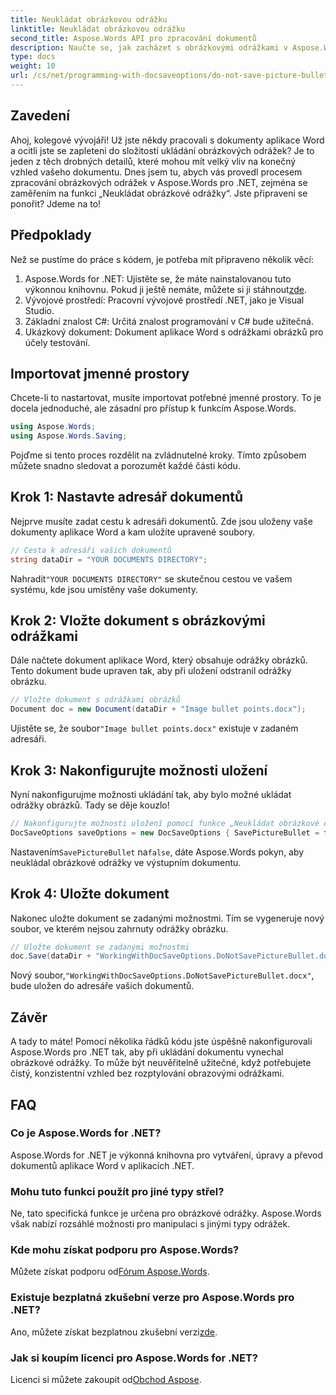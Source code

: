```yaml
---
title: Neukládat obrázkovou odrážku
linktitle: Neukládat obrázkovou odrážku
second_title: Aspose.Words API pro zpracování dokumentů
description: Naučte se, jak zacházet s obrázkovými odrážkami v Aspose.Words pro .NET pomocí našeho podrobného průvodce. Zjednodušte správu dokumentů a bez námahy vytvářejte profesionální dokumenty Word.
type: docs
weight: 10
url: /cs/net/programming-with-docsaveoptions/do-not-save-picture-bullet/
---
```

## Zavedení

Ahoj, kolegové vývojáři! Už jste někdy pracovali s dokumenty aplikace Word a ocitli jste se zapleteni do složitostí ukládání obrázkových odrážek? Je to jeden z těch drobných detailů, které mohou mít velký vliv na konečný vzhled vašeho dokumentu. Dnes jsem tu, abych vás provedl procesem zpracování obrázkových odrážek v Aspose.Words pro .NET, zejména se zaměřením na funkci „Neukládat obrázkové odrážky“. Jste připraveni se ponořit? Jdeme na to!

## Předpoklady

Než se pustíme do práce s kódem, je potřeba mít připraveno několik věcí:

1.  Aspose.Words for .NET: Ujistěte se, že máte nainstalovanou tuto výkonnou knihovnu. Pokud ji ještě nemáte, můžete si ji stáhnout[zde](https://releases.aspose.com/words/net/).
2. Vývojové prostředí: Pracovní vývojové prostředí .NET, jako je Visual Studio.
3. Základní znalost C#: Určitá znalost programování v C# bude užitečná.
4. Ukázkový dokument: Dokument aplikace Word s odrážkami obrázků pro účely testování.

## Importovat jmenné prostory

Chcete-li to nastartovat, musíte importovat potřebné jmenné prostory. To je docela jednoduché, ale zásadní pro přístup k funkcím Aspose.Words.

```csharp
using Aspose.Words;
using Aspose.Words.Saving;
```

Pojďme si tento proces rozdělit na zvládnutelné kroky. Tímto způsobem můžete snadno sledovat a porozumět každé části kódu.

## Krok 1: Nastavte adresář dokumentů

Nejprve musíte zadat cestu k adresáři dokumentů. Zde jsou uloženy vaše dokumenty aplikace Word a kam uložíte upravené soubory.

```csharp
// Cesta k adresáři vašich dokumentů
string dataDir = "YOUR DOCUMENTS DIRECTORY";
```

 Nahradit`"YOUR DOCUMENTS DIRECTORY"` se skutečnou cestou ve vašem systému, kde jsou umístěny vaše dokumenty.

## Krok 2: Vložte dokument s obrázkovými odrážkami

Dále načtete dokument aplikace Word, který obsahuje odrážky obrázků. Tento dokument bude upraven tak, aby při uložení odstranil odrážky obrázku.

```csharp
// Vložte dokument s odrážkami obrázků
Document doc = new Document(dataDir + "Image bullet points.docx");
```

 Ujistěte se, že soubor`"Image bullet points.docx"` existuje v zadaném adresáři.

## Krok 3: Nakonfigurujte možnosti uložení

Nyní nakonfigurujme možnosti ukládání tak, aby bylo možné ukládat odrážky obrázků. Tady se děje kouzlo!

```csharp
// Nakonfigurujte možnosti uložení pomocí funkce „Neukládat obrázkové odrážky“.
DocSaveOptions saveOptions = new DocSaveOptions { SavePictureBullet = false };
```

 Nastavením`SavePictureBullet` na`false`, dáte Aspose.Words pokyn, aby neukládal obrázkové odrážky ve výstupním dokumentu.

## Krok 4: Uložte dokument

Nakonec uložte dokument se zadanými možnostmi. Tím se vygeneruje nový soubor, ve kterém nejsou zahrnuty odrážky obrázku.

```csharp
// Uložte dokument se zadanými možnostmi
doc.Save(dataDir + "WorkingWithDocSaveOptions.DoNotSavePictureBullet.docx", saveOptions);
```

 Nový soubor,`"WorkingWithDocSaveOptions.DoNotSavePictureBullet.docx"`, bude uložen do adresáře vašich dokumentů.

## Závěr

A tady to máte! Pomocí několika řádků kódu jste úspěšně nakonfigurovali Aspose.Words pro .NET tak, aby při ukládání dokumentu vynechal obrázkové odrážky. To může být neuvěřitelně užitečné, když potřebujete čistý, konzistentní vzhled bez rozptylování obrazovými odrážkami.

## FAQ

### Co je Aspose.Words for .NET?
Aspose.Words for .NET je výkonná knihovna pro vytváření, úpravy a převod dokumentů aplikace Word v aplikacích .NET.

### Mohu tuto funkci použít pro jiné typy střel?
Ne, tato specifická funkce je určena pro obrázkové odrážky. Aspose.Words však nabízí rozsáhlé možnosti pro manipulaci s jinými typy odrážek.

### Kde mohu získat podporu pro Aspose.Words?
 Můžete získat podporu od[Fórum Aspose.Words](https://forum.aspose.com/c/words/8).

### Existuje bezplatná zkušební verze pro Aspose.Words pro .NET?
 Ano, můžete získat bezplatnou zkušební verzi[zde](https://releases.aspose.com/).

### Jak si koupím licenci pro Aspose.Words for .NET?
 Licenci si můžete zakoupit od[Obchod Aspose](https://purchase.aspose.com/buy).
